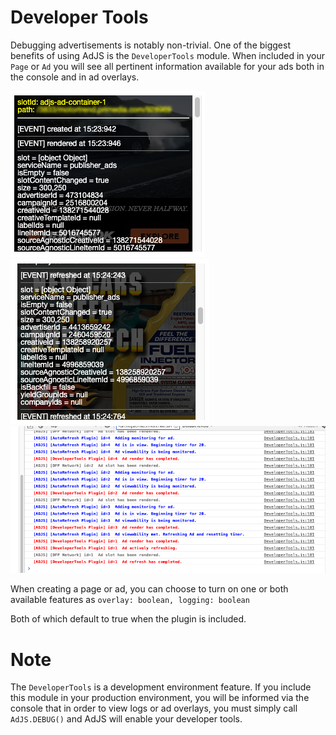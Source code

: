 # Developer Tools

Debugging advertisements is notably non-trivial. One of the biggest benefits of using AdJS is the `DeveloperTools` module.
When included in your `Page` or `Ad` you will see all pertinent information available for your ads both in the console and in ad overlays.

![Overlay 1](./img/overlay-1.png)
![Overlay 1](./img/overlay-2.png)
<br />
![logs](./img/logs.png)

When creating a page or ad, you can choose to turn on one or both available features as ```overlay: boolean, logging: boolean``` 

Both of which default to true when the plugin is included.

# Note

The `DeveloperTools` is a development environment feature. If you include this module in your production environment, you will be informed via the console that in order to view logs or ad overlays, you must simply call `AdJS.DEBUG()` and AdJS will enable your developer tools.